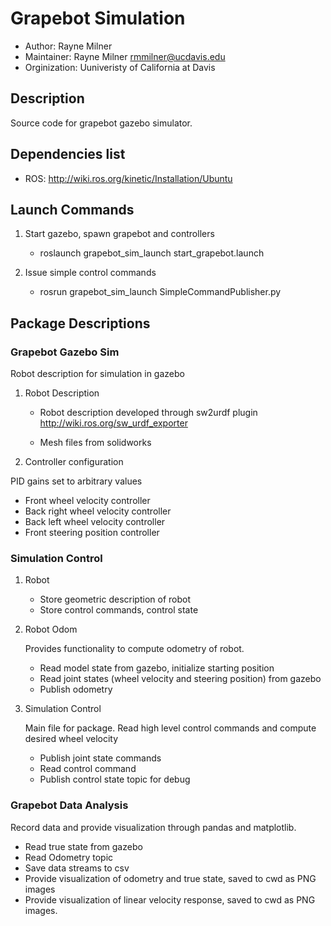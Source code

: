 # Grapebot Simulation

* Author: Rayne Milner
* Maintainer: Rayne Milner rmmilner@ucdavis.edu
* Orginization: Uuniveristy of California at Davis

## Description

Source code for grapebot gazebo simulator.

## Dependencies list

* ROS: <http://wiki.ros.org/kinetic/Installation/Ubuntu>

## Launch Commands

1. Start gazebo, spawn grapebot and controllers

    * roslaunch grapebot_sim_launch start_grapebot.launch

2. Issue simple control commands

    * rosrun grapebot_sim_launch SimpleCommandPublisher.py

## Package Descriptions

### Grapebot Gazebo Sim

Robot description for simulation in gazebo

1. Robot Description

    * Robot description developed through sw2urdf plugin <http://wiki.ros.org/sw_urdf_exporter>

    * Mesh files from solidworks

2. Controller configuration

PID gains set to arbitrary values

* Front wheel velocity controller
* Back right wheel velocity controller
* Back left wheel velocity controller
* Front steering position controller

### Simulation Control

1. Robot

    * Store geometric description of robot
    * Store control commands, control state

2. Robot Odom

    Provides functionality to compute odometry of robot.

    * Read model state from gazebo, initialize starting position
    * Read joint states (wheel velocity and steering position) from gazebo
    * Publish odometry

3. Simulation Control

    Main file for package. Read high level control commands and compute desired wheel velocity

    * Publish joint state commands
    * Read control command
    * Publish control state topic for debug

### Grapebot Data Analysis

Record data and provide visualization through pandas and matplotlib.

* Read true state from gazebo
* Read Odometry topic
* Save data streams to csv
* Provide visualization of odometry and true state, saved to cwd as PNG images
* Provide visualization of linear velocity response, saved to cwd as PNG images.
